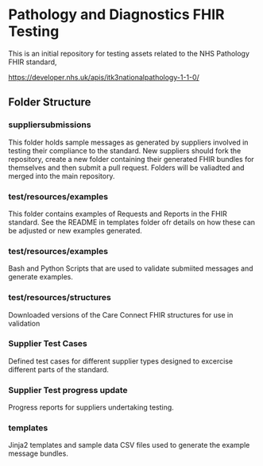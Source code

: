 # Pathology and Diagnostics FHIR Testing

This is an initial repository for testing assets related to the NHS Pathology FHIR standard,

https://developer.nhs.uk/apis/itk3nationalpathology-1-1-0/

## Folder Structure

 ### suppliersubmissions
 This folder holds sample messages as generated by suppliers involved in testing their compliance to the standard. New suppliers should fork the repository, create a new folder containing their generated FHIR bundles for themselves and then submit a pull request. Folders will be valiadted and merged into the main repository.

 ### test/resources/examples
 This folder contains examples of Requests and Reports in the FHIR standard. See the README in templates folder ofr details on how these can be adjusted or new examples generated.

 ### test/resources/examples
 Bash and Python Scripts that are used to validate submiited messages and generate examples.

 ### test/resources/structures
Downloaded versions of the Care Connect FHIR structures for use in validation

### Supplier Test Cases
Defined test cases for different supplier types designed to excercise different parts of the standard.

### Supplier Test progress update
Progress reports for suppliers undertaking testing.

### templates
Jinja2 templates and sample data CSV files used to generate the example message bundles.

